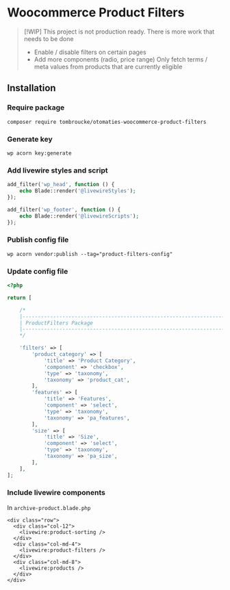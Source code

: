 # Woocommerce Product Filters

> [!WIP]
> This project is not production ready. There is more work that needs to be done
>
> - Enable / disable filters on certain pages
> - Add more components (radio, price range)
>   Only fetch terms / meta values from products that are currently eligible

## Installation

### Require package

`composer require tombroucke/otomaties-woocommerce-product-filters`

### Generate key

`wp acorn key:generate`

### Add livewire styles and script

```php
add_filter('wp_head', function () {
    echo Blade::render('@livewireStyles');
});

add_filter('wp_footer', function () {
    echo Blade::render('@livewireScripts');
});
```

### Publish config file

`wp acorn vendor:publish --tag="product-filters-config"`

### Update config file

```php
<?php

return [

    /*
    |--------------------------------------------------------------------------
    | ProductFilters Package
    |--------------------------------------------------------------------------
    */

    'filters' => [
        'product_category' => [
            'title' => 'Product Category',
            'component' => 'checkbox',
            'type' => 'taxonomy',
            'taxonomy' => 'product_cat',
        ],
        'features' => [
            'title' => 'Features',
            'component' => 'select',
            'type' => 'taxonomy',
            'taxonomy' => 'pa_features',
        ],
        'size' => [
            'title' => 'Size',
            'component' => 'select',
            'type' => 'taxonomy',
            'taxonomy' => 'pa_size',
        ],
    ],
];
```

### Include livewire components

In `archive-product.blade.php`

```blade
<div class="row">
  <div class="col-12">
    <livewire:product-sorting />
  </div>
  <div class="col-md-4">
    <livewire:product-filters />
  </div>
  <div class="col-md-8">
    <livewire:products />
  </div>
</div>
```
